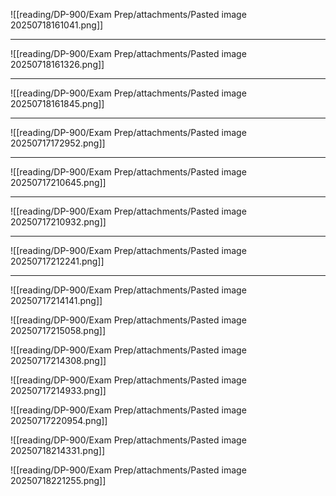 ![[reading/DP-900/Exam Prep/attachments/Pasted image 20250718161041.png]]

---

![[reading/DP-900/Exam Prep/attachments/Pasted image 20250718161326.png]]

---
![[reading/DP-900/Exam Prep/attachments/Pasted image 20250718161845.png]]

---

![[reading/DP-900/Exam Prep/attachments/Pasted image 20250717172952.png]]

---
![[reading/DP-900/Exam Prep/attachments/Pasted image 20250717210645.png]]

---

![[reading/DP-900/Exam Prep/attachments/Pasted image 20250717210932.png]]

---

![[reading/DP-900/Exam Prep/attachments/Pasted image 20250717212241.png]]

---


![[reading/DP-900/Exam Prep/attachments/Pasted image 20250717214141.png]]

![[reading/DP-900/Exam Prep/attachments/Pasted image 20250717215058.png]]


![[reading/DP-900/Exam Prep/attachments/Pasted image 20250717214308.png]]


![[reading/DP-900/Exam Prep/attachments/Pasted image 20250717214933.png]]


![[reading/DP-900/Exam Prep/attachments/Pasted image 20250717220954.png]]

![[reading/DP-900/Exam Prep/attachments/Pasted image 20250718214331.png]]

![[reading/DP-900/Exam Prep/attachments/Pasted image 20250718221255.png]]